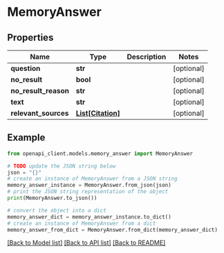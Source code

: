 # MemoryAnswer


## Properties

Name | Type | Description | Notes
------------ | ------------- | ------------- | -------------
**question** | **str** |  | [optional] 
**no_result** | **bool** |  | [optional] 
**no_result_reason** | **str** |  | [optional] 
**text** | **str** |  | [optional] 
**relevant_sources** | [**List[Citation]**](Citation.md) |  | [optional] 

## Example

```python
from openapi_client.models.memory_answer import MemoryAnswer

# TODO update the JSON string below
json = "{}"
# create an instance of MemoryAnswer from a JSON string
memory_answer_instance = MemoryAnswer.from_json(json)
# print the JSON string representation of the object
print(MemoryAnswer.to_json())

# convert the object into a dict
memory_answer_dict = memory_answer_instance.to_dict()
# create an instance of MemoryAnswer from a dict
memory_answer_from_dict = MemoryAnswer.from_dict(memory_answer_dict)
```
[[Back to Model list]](../README.md#documentation-for-models) [[Back to API list]](../README.md#documentation-for-api-endpoints) [[Back to README]](../README.md)


